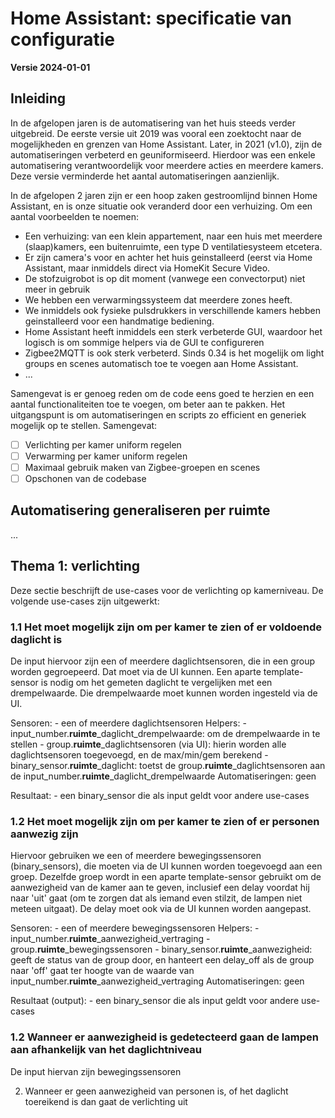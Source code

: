 # Home Assistant: specificatie van configuratie
**Versie 2024-01-01**

## Inleiding
In de afgelopen jaren is de automatisering van het huis steeds verder uitgebreid. De eerste versie uit 2019 was vooral een zoektocht naar de mogelijkheden en grenzen van Home Assistant. Later, in 2021 (v1.0), zijn de automatiseringen verbeterd en geuniformiseerd. Hierdoor was een enkele automatisering verantwoordelijk voor meerdere acties en meerdere kamers. Deze versie verminderde het aantal automatiseringen aanzienlijk.

In de afgelopen 2 jaren zijn er een hoop zaken gestroomlijnd binnen Home Assistant, en is onze situatie ook veranderd door een verhuizing. Om een aantal voorbeelden te noemen: 

- Een verhuizing: van een klein appartement, naar een huis met meerdere (slaap)kamers, een buitenruimte, een type D ventilatiesysteem etcetera.
- Er zijn camera's voor en achter het huis geinstalleerd (eerst via Home Assistant, maar inmiddels direct via HomeKit Secure Video.
- De stofzuigrobot is op dit moment (vanwege een convectorput) niet meer in gebruik
- We hebben een verwarmingssysteem dat meerdere zones heeft.
- We inmiddels ook fysieke pulsdrukkers in verschillende kamers hebben geinstalleerd voor een handmatige bediening.
- Home Assistant heeft inmiddels een sterk verbeterde GUI, waardoor het logisch is om sommige helpers via de GUI te configureren 
- Zigbee2MQTT is ook sterk verbeterd. Sinds 0.34 is het mogelijk om light groups en scenes automatisch toe te voegen aan Home Assistant.
- ...

Samengevat is er genoeg reden om de code eens goed te herzien en een aantal functionaliteiten toe te voegen, om beter aan te pakken. Het uitgangspunt is om automatiseringen en scripts zo efficient en generiek mogelijk op te stellen. Samengevat:

- [ ] Verlichting per kamer uniform regelen
- [ ] Verwarming per kamer uniform regelen
- [ ] Maximaal gebruik maken van Zigbee-groepen en scenes
- [ ] Opschonen van de codebase

## Automatisering generaliseren per ruimte
...

## Thema 1: verlichting
Deze sectie beschrijft de use-cases voor de verlichting op kamerniveau. De volgende use-cases zijn uitgewerkt:

### 1.1 Het moet mogelijk zijn om per kamer te zien of er voldoende daglicht is
De input hiervoor zijn een of meerdere daglichtsensoren, die in een group worden gegroepeerd. Dat moet via de UI kunnen. Een aparte template-sensor is nodig om het gemeten daglicht te vergelijken met een drempelwaarde. Die drempelwaarde moet kunnen worden ingesteld via de UI.

Sensoren:
    - een of meerdere daglichtsensoren
Helpers:
    - input_number.**ruimte**_daglicht_drempelwaarde: om de drempelwaarde in te stellen
    - group.**ruimte**_daglichtsensoren (via UI): hierin worden alle daglichtsensoren toegevoegd, en de max/min/gem berekend
    - binary_sensor.**ruimte**_daglicht: toetst de group.**ruimte**_daglichtsensoren aan de input_number.**ruimte**_daglicht_drempelwaarde
Automatiseringen: geen

Resultaat:
    - een binary_sensor die als input geldt voor andere use-cases

### 1.2 Het moet mogelijk zijn om per kamer te zien of er personen aanwezig zijn
Hiervoor gebruiken we een of meerdere bewegingssensoren (binary_sensors), die moeten via de UI kunnen worden toegevoegd aan een groep. Dezelfde groep wordt in een aparte template-sensor gebruikt om de aanwezigheid van de kamer aan te geven, inclusief een delay voordat hij naar 'uit' gaat (om te zorgen dat als iemand even stilzit, de lampen niet meteen uitgaat). De delay moet ook via de UI kunnen worden aangepast.

Sensoren:
    - een of meerdere bewegingssensoren
Helpers:
    - input_number.**ruimte**_aanwezigheid_vertraging
    - group.**ruimte**_bewegingssensoren
    - binary_sensor.**ruimte**_aanwezigheid: geeft de status van de group door, en hanteert een delay_off als de group naar 'off' gaat ter hoogte van de waarde van input_number.**ruimte**_aanwezigheid_vertraging
Automatiseringen: geen

Resultaat (output):
    - een binary_sensor die als input geldt voor andere use-cases

### 1.2 Wanneer er aanwezigheid is gedetecteerd gaan de lampen aan afhankelijk van het daglichtniveau
De input hiervan zijn bewegingssensoren

2. Wanneer er geen aanwezigheid van personen is, of het daglicht toereikend is dan gaat de verlichting uit
